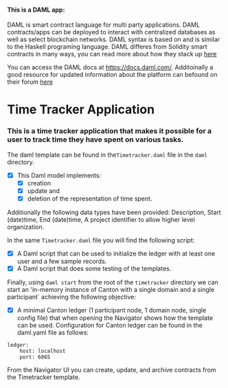 #### This is a DAML app:
DAML is smart contract language for multi party applications. DAML contracts/apps can be deployed to interact with centralized databases as well as select blockchain networks.
DAML syntax is based on and is similar to the Haskell programing language. DAML differes from Solidity smart contracts in many ways, you can read more about how they stack up [here](https://blog.logrocket.com/daml-vs-solidity-choose-smart-contract-language/)

You can access the DAML docs at https://docs.daml.com/. 
Additoinally a good resource for updated information about the platform can befound on their forum [here](https://discuss.daml.com/)

# Time Tracker Application

### This is a time tracker application that makes it possible for a user to track time they have spent on various tasks.
 The daml template can be found in the`Timetracker.daml` file in the `daml` directory. 

- [x] This Daml model implements:
    - [x] creation
    - [x] update and
    - [x] deletion of the representation of time spent.

Additionally the following data types have been provided: Description, Start (date)time, End (date)time, A project identifier to allow higher level organization.

In the same `Timetracker.daml` file you will find the following script:
- [x] A Daml script that can be used to initialize the ledger with at least one user and a few sample records.
- [x] A Daml script that does some testing of the templates.

Finally, using `daml start` from the root of the `timetracker` directory we can start an 'in-memory instance of Canton with a single domain and a single participant` achieving the following objective:
- [x] A minimal Canton ledger (1 participant node, 1 domain node, single config file) that when opening the Navigator shows how the template can be used.
Configuration for Canton ledger can be found in the daml.yaml file as follows:
```
ledger:
    host: localhost
    port: 6865
```

From the Navigator UI you can create, update, and archive contracts from the Timetracker template. 





   

           
         
      








